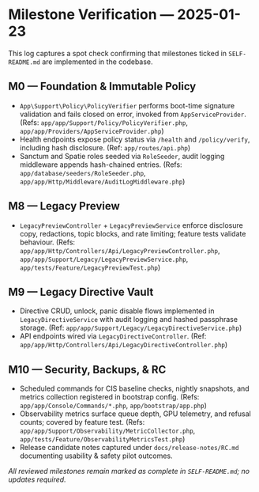 # Milestone Verification — 2025-01-23

This log captures a spot check confirming that milestones ticked in `SELF-README.md` are implemented in the codebase.

## M0 — Foundation & Immutable Policy
- `App\Support\Policy\PolicyVerifier` performs boot-time signature validation and fails closed on error, invoked from `AppServiceProvider`. (Refs: `app/app/Support/Policy/PolicyVerifier.php`, `app/app/Providers/AppServiceProvider.php`)
- Health endpoints expose policy status via `/health` and `/policy/verify`, including hash disclosure. (Ref: `app/routes/api.php`)
- Sanctum and Spatie roles seeded via `RoleSeeder`, audit logging middleware appends hash-chained entries. (Refs: `app/database/seeders/RoleSeeder.php`, `app/app/Http/Middleware/AuditLogMiddleware.php`)

## M8 — Legacy Preview
- `LegacyPreviewController` + `LegacyPreviewService` enforce disclosure copy, redactions, topic blocks, and rate limiting; feature tests validate behaviour. (Refs: `app/app/Http/Controllers/Api/LegacyPreviewController.php`, `app/app/Support/Legacy/LegacyPreviewService.php`, `app/tests/Feature/LegacyPreviewTest.php`)

## M9 — Legacy Directive Vault
- Directive CRUD, unlock, panic disable flows implemented in `LegacyDirectiveService` with audit logging and hashed passphrase storage. (Ref: `app/app/Support/Legacy/LegacyDirectiveService.php`)
- API endpoints wired via `LegacyDirectiveController`. (Ref: `app/app/Http/Controllers/Api/LegacyDirectiveController.php`)

## M10 — Security, Backups, & RC
- Scheduled commands for CIS baseline checks, nightly snapshots, and metrics collection registered in bootstrap config. (Refs: `app/app/Console/Commands/*.php`, `app/bootstrap/app.php`)
- Observability metrics surface queue depth, GPU telemetry, and refusal counts; covered by feature test. (Refs: `app/app/Support/Observability/MetricCollector.php`, `app/tests/Feature/ObservabilityMetricsTest.php`)
- Release candidate notes captured under `docs/release-notes/RC.md` documenting usability & safety pilot outcomes.

_All reviewed milestones remain marked as complete in `SELF-README.md`; no updates required._
